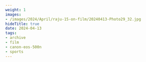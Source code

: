 ```yaml
---
weight: 1
images:
- /images/2024/April/raju-15-on-film/20240413-Photo29_32.jpg
hideTitle: true
date: 2024-04-13
tags:
- archive
- film
- canon-eos-500n
- sports
---
```

